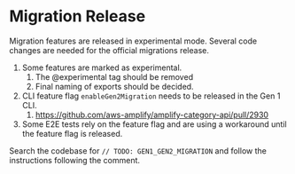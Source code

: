 # Migration Release

Migration features are released in experimental mode. Several code changes are needed for the official migrations release.

1. Some features are marked as experimental.
   1. The @experimental tag should be removed
   1. Final naming of exports should be decided.
1. CLI feature flag `enableGen2Migration` needs to be released in the Gen 1 CLI.
   1. https://github.com/aws-amplify/amplify-category-api/pull/2930
1. Some E2E tests rely on the feature flag and are using a workaround until the feature flag is released.

Search the codebase for `// TODO: GEN1_GEN2_MIGRATION` and follow the instructions following the comment.
